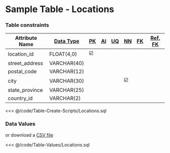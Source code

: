 # Sample Table - Locations

### Table constraints
| Attribute Name | [Data Type][DT] | [PK][PK]                | [AI][AI] | [UQ][UQ] | [NN][NN]                | [FK][FK] | [Ref. FK][RefFK] |
|----------------|-----------------|-------------------------|----------|----------|-------------------------|----------|------------------|
| location_id    | FLOAT(4,0)      | :ballot_box_with_check: |          |          |                         |          |                  |
| street_address | VARCHAR(40)     |                         |          |          |                         |          |                  |
| postal_code    | VARCHAR(12)     |                         |          |          |                         |          |                  |
| city           | VARCHAR(30)     |                         |          |          | :ballot_box_with_check: |          |                  |
| state_province | VARCHAR(25)     |                         |          |          |                         |          |                  |
| country_id     | VARCHAR(2)      |                         |          |          |                         |          |                  |

[DT]: /Overall/DataType/
[PK]: /Overall/Table/#primary-key-pk
[AI]: /Overall/Table/#automatic-incremental-ai
[UQ]: /Overall/Table/#unique-uq-not-null-nn
[NN]: /Overall/Table/#unique-uq-not-null-nn
[FK]: /Overall/Table/#foreign-key-fk
[RefFK]: /Overall/Table/#reference-foreign-key-ref-fk

<<< @/code/Table-Create-Scripts/Locations.sql

### Data Values
or download a [CSV file][CSV]

<<< @/code/Table-Values/Locations.sql

[CSV]: https://raw.githubusercontent.com/Kuma-Cheatsheet/sql/master/code/Table-Values/Locations.csv
